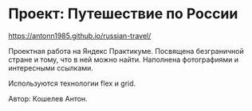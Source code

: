 # Проект: Путешествие по России

https://antonn1985.github.io/russian-travel/

Проектная работа на Яндекс Практикуме. Посвящена безграничной стране и тому, что в ней можно найти. Наполнена фотографиями и интересными ссылками.

Используются технологии flex и grid.

Автор: Кошелев Антон.
